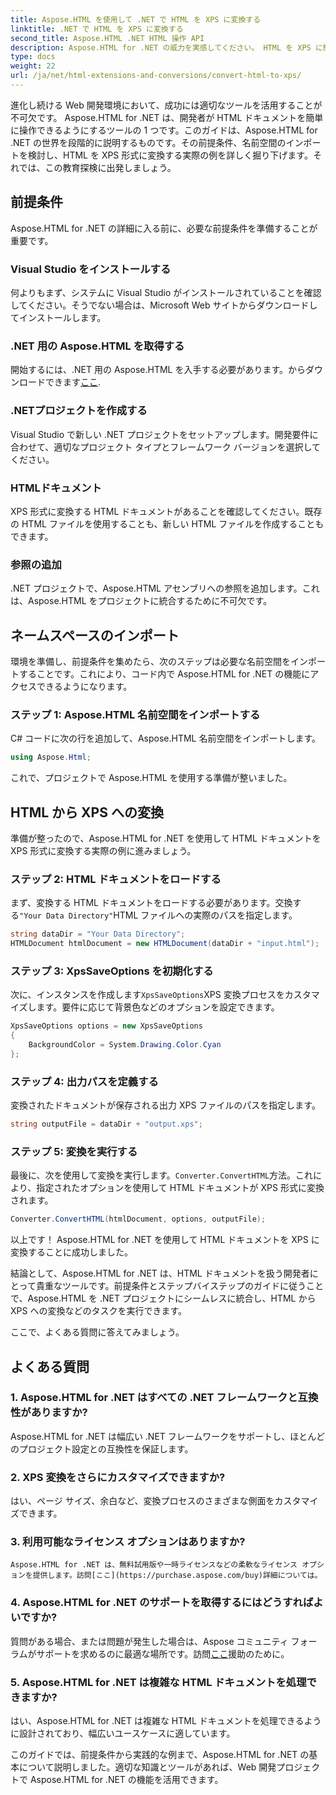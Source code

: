 ```yaml
---
title: Aspose.HTML を使用して .NET で HTML を XPS に変換する
linktitle: .NET で HTML を XPS に変換する
second_title: Aspose.HTML .NET HTML 操作 API
description: Aspose.HTML for .NET の威力を実感してください。 HTML を XPS に簡単に変換します。前提条件、ステップバイステップガイド、FAQ が含まれています。
type: docs
weight: 22
url: /ja/net/html-extensions-and-conversions/convert-html-to-xps/
---
```


進化し続ける Web 開発環境において、成功には適切なツールを活用することが不可欠です。 Aspose.HTML for .NET は、開発者が HTML ドキュメントを簡単に操作できるようにするツールの 1 つです。このガイドは、Aspose.HTML for .NET の世界を段階的に説明するものです。その前提条件、名前空間のインポートを検討し、HTML を XPS 形式に変換する実際の例を詳しく掘り下げます。それでは、この教育探検に出発しましょう。

## 前提条件

Aspose.HTML for .NET の詳細に入る前に、必要な前提条件を準備することが重要です。

### Visual Studio をインストールする

何よりもまず、システムに Visual Studio がインストールされていることを確認してください。そうでない場合は、Microsoft Web サイトからダウンロードしてインストールします。

### .NET 用の Aspose.HTML を取得する

開始するには、.NET 用の Aspose.HTML を入手する必要があります。からダウンロードできます[ここ](https://releases.aspose.com/html/net/).

### .NETプロジェクトを作成する

Visual Studio で新しい .NET プロジェクトをセットアップします。開発要件に合わせて、適切なプロジェクト タイプとフレームワーク バージョンを選択してください。

### HTMLドキュメント

XPS 形式に変換する HTML ドキュメントがあることを確認してください。既存の HTML ファイルを使用することも、新しい HTML ファイルを作成することもできます。

### 参照の追加

.NET プロジェクトで、Aspose.HTML アセンブリへの参照を追加します。これは、Aspose.HTML をプロジェクトに統合するために不可欠です。

## ネームスペースのインポート

環境を準備し、前提条件を集めたら、次のステップは必要な名前空間をインポートすることです。これにより、コード内で Aspose.HTML for .NET の機能にアクセスできるようになります。

### ステップ 1: Aspose.HTML 名前空間をインポートする

C# コードに次の行を追加して、Aspose.HTML 名前空間をインポートします。

```csharp
using Aspose.Html;
```

これで、プロジェクトで Aspose.HTML を使用する準備が整いました。

## HTML から XPS への変換

準備が整ったので、Aspose.HTML for .NET を使用して HTML ドキュメントを XPS 形式に変換する実際の例に進みましょう。

### ステップ 2: HTML ドキュメントをロードする

まず、変換する HTML ドキュメントをロードする必要があります。交換する`"Your Data Directory"`HTML ファイルへの実際のパスを指定します。

```csharp
string dataDir = "Your Data Directory";
HTMLDocument htmlDocument = new HTMLDocument(dataDir + "input.html");
```

### ステップ 3: XpsSaveOptions を初期化する

次に、インスタンスを作成します`XpsSaveOptions`XPS 変換プロセスをカスタマイズします。要件に応じて背景色などのオプションを設定できます。

```csharp
XpsSaveOptions options = new XpsSaveOptions
{
    BackgroundColor = System.Drawing.Color.Cyan
};
```

### ステップ 4: 出力パスを定義する

変換されたドキュメントが保存される出力 XPS ファイルのパスを指定します。

```csharp
string outputFile = dataDir + "output.xps";
```

### ステップ 5: 変換を実行する

最後に、次を使用して変換を実行します。`Converter.ConvertHTML`方法。これにより、指定されたオプションを使用して HTML ドキュメントが XPS 形式に変換されます。

```csharp
Converter.ConvertHTML(htmlDocument, options, outputFile);
```

以上です！ Aspose.HTML for .NET を使用して HTML ドキュメントを XPS に変換することに成功しました。

結論として、Aspose.HTML for .NET は、HTML ドキュメントを扱う開発者にとって貴重なツールです。前提条件とステップバイステップのガイドに従うことで、Aspose.HTML を .NET プロジェクトにシームレスに統合し、HTML から XPS への変換などのタスクを実行できます。

ここで、よくある質問に答えてみましょう。

## よくある質問

### 1. Aspose.HTML for .NET はすべての .NET フレームワークと互換性がありますか?
   Aspose.HTML for .NET は幅広い .NET フレームワークをサポートし、ほとんどのプロジェクト設定との互換性を保証します。

### 2. XPS 変換をさらにカスタマイズできますか?
   はい、ページ サイズ、余白など、変換プロセスのさまざまな側面をカスタマイズできます。

### 3. 利用可能なライセンス オプションはありますか?
    Aspose.HTML for .NET は、無料試用版や一時ライセンスなどの柔軟なライセンス オプションを提供します。訪問[ここ](https://purchase.aspose.com/buy)詳細については。

### 4. Aspose.HTML for .NET のサポートを取得するにはどうすればよいですか?
   質問がある場合、または問題が発生した場合は、Aspose コミュニティ フォーラムがサポートを求めるのに最適な場所です。訪問[ここ](https://forum.aspose.com/)援助のために。

### 5. Aspose.HTML for .NET は複雑な HTML ドキュメントを処理できますか?
   はい、Aspose.HTML for .NET は複雑な HTML ドキュメントを処理できるように設計されており、幅広いユースケースに適しています。

このガイドでは、前提条件から実践的な例まで、Aspose.HTML for .NET の基本について説明しました。適切な知識とツールがあれば、Web 開発プロジェクトで Aspose.HTML for .NET の機能を活用できます。